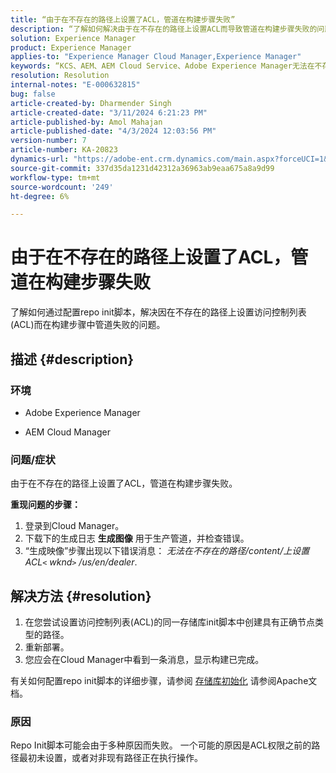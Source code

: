 ```yaml
---
title: “由于在不存在的路径上设置了ACL，管道在构建步骤失败”
description: “了解如何解决由于在不存在的路径上设置ACL而导致管道在构建步骤失败的问题。”
solution: Experience Manager
product: Experience Manager
applies-to: "Experience Manager Cloud Manager,Experience Manager"
keywords: “KCS、AEM、AEM Cloud Service、Adobe Experience Manager无法在不存在的路径上设置acl”
resolution: Resolution
internal-notes: "E-000632815"
bug: false
article-created-by: Dharmender Singh
article-created-date: "3/11/2024 6:21:23 PM"
article-published-by: Amol Mahajan
article-published-date: "4/3/2024 12:03:56 PM"
version-number: 7
article-number: KA-20823
dynamics-url: "https://adobe-ent.crm.dynamics.com/main.aspx?forceUCI=1&pagetype=entityrecord&etn=knowledgearticle&id=864b8c26-d4df-ee11-904c-6045bd05e816"
source-git-commit: 337d35da1231d42312a36963ab9eaa675a8a9d99
workflow-type: tm+mt
source-wordcount: '249'
ht-degree: 6%

---
```


# 由于在不存在的路径上设置了ACL，管道在构建步骤失败


了解如何通过配置repo init脚本，解决因在不存在的路径上设置访问控制列表(ACL)而在构建步骤中管道失败的问题。

## 描述 {#description}


### <b>环境</b>

- Adobe Experience Manager


- AEM Cloud Manager




### <b>问题/症状</b>

由于在不存在的路径上设置了ACL，管道在构建步骤失败。

<b>重现问题的步骤：</b>

1. 登录到Cloud Manager。
2. 下载下的生成日志 <b>生成图像</b> 用于生产管道，并检查错误。
3. “生成映像”步骤出现以下错误消息： *无法在不存在的路径/content/上设置ACL`<` wknd`>` /us/en/dealer*.



## 解决方法 {#resolution}


1. 在您尝试设置访问控制列表(ACL)的同一存储库init脚本中创建具有正确节点类型的路径。
2. 重新部署。
3. 您应会在Cloud Manager中看到一条消息，显示构建已完成。


有关如何配置repo init脚本的详细步骤，请参阅 [存储库初始化](https://sling.apache.org/documentation/bundles/repository-initialization.html) 请参阅Apache文档。

### <b>原因</b>

Repo Init脚本可能会由于多种原因而失败。 一个可能的原因是ACL权限之前的路径最初未设置，或者对非现有路径正在执行操作。
